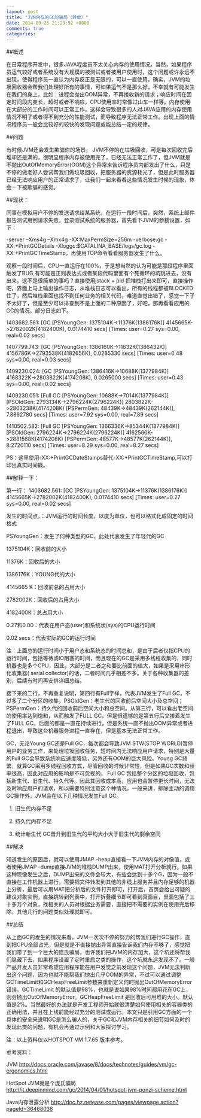 ```yaml
---
layout: post
title: "JVM内存的GC的骗局（转载）"
date: 2014-09-25 21:29:52 +0800
comments: true
categories: 
---
```


##概述

在日常程序开发中，很多JAVA程度员不太关心内存的使用情况。当然，如果程序员运气较好或者系统没有大规模的被测试或者被用户使用时，这个问题或许永远不出现，使得程序员一直认为内存反正是无限的，可以一直使用。确实，JVM的垃圾回收器会帮我们处理好所有的事情，可如果运气不是那么好，不幸就有可能发生在我们的身上，比如：进程会抛出OOM异常，不再接收新的请求；响应时间在固定时间段内变长，超时或者不响应，CPU使用率时常像过山车一样等。内存使用在大部分的工作时间可以正常工作，这样会导致很多的人对JAVA应用的内存使用情况不明了或者得不到充分的性能测试，而导致程序无法正常工作。出现上面的情况程序员一般会比较好的较快的发现问题或能总结一定的规律。

<!--more-->

##问题

有时候JVM还会发生欺骗你的场景， JVM不停的在垃圾回收，可是每次回收完后堆却还是满的，很明显程序内存被使用完了，已经无法正常工作了，但JVM就是不抛出OutOfMemoryError(OOM)这个异常来告诉程序员内部发出了什么，只是不停的做老好人尝试帮我们做垃圾回收，把服务器的资源耗光了，但是此时服务器已经无法响应用户的正常请求了，让我们一起来看看这些情况发生时候的现象，体会一下被欺骗的感觉。

##现状：

同事在模拟用户不停的发送请求给某系统，在运行一段时间后，突然，系统上邮件报告测试用例请求失败，登录测试系统的服务器，首先看下JVM的参数设置，如下：

-server –Xms4g –Xmx4g -XX:MaxPermSize=256m  -verbose:gc -XX:+PrintGCDetails -Xloggc:$CATALINA_BASE/logs/gc.log -XX:+PrintGCTimeStamp，再使用TOP命令看看服务器发生了什么。





观察一段时间后，CPU一直运行在100%，于是想当然的认为可能是那段程序里面触发了BUG,有可能是正则表达式或者某段代码里面有个死循环的坑跳进去，没有出来。这不是很简单的事吗？直接使用jstack + pid 把堆栈打出来即可，直接操作吧，界面上马上输出操作日志，从堆栈日志可以看出，所有的线程都被BLOCKED住了，然后堆栈里面也找不到任何业务的相关代码，难道直觉出错了，感觉一下子不太好了，但是至少可以排查到不是上面的二种原因了，好吧，那再看看应用的GC的情况，部分日志如下。

1403682.561: [GC [PSYoungGen: 1375104K->11376K(1386176K)] 4145665K->2782002K(4182400K), 0.0174410 secs] [Times: user=0.27 sys=0.00, real=0.02 secs]

1407799.743: [GC [PSYoungGen: 1386160K->11632K(1386432K)] 4156786K->2793538K(4182656K), 0.0285330 secs] [Times: user=0.48 sys=0.00, real=0.03 secs]

1409230.024: [GC [PSYoungGen: 1386416K->10688K(1377984K)] 4168322K->2803822K(4174208K), 0.0265000 secs] [Times: user=0.43 sys=0.00, real=0.02 secs]

1409230.051: [Full GC [PSYoungGen: 10688K->7014K(1377984K)] [PSOldGen: 2793134K->2796224K(2796224K)] 2803822K->2803238K(4174208K) [PSPermGen: 48439K->48439K(262144K)], 7.8892780 secs] [Times: user=7.92 sys=0.00, real=7.89 secs]

1410502.582: [Full GC [PSYoungGen: 1366336K->85344K(1377984K)] [PSOldGen: 2796224K->2796224K(2796224K)] 4162560K->2881568K(4174208K) [PSPermGen: 48577K->48577K(262144K)], 8.2720110 secs] [Times: user=8.29 sys=0.00, real=8.27 secs]

PS：这里使用-XX:+PrintGCDateStamps替代-XX:+PrintGCTimeStamp,可以打印出真实时间戳。

##解释一下：

第一行：
1403682.561: [GC [PSYoungGen: 1375104K->11376K(1386176K)] 4145665K->2782002K(4182400K), 0.0174410 secs] [Times: user=0.27 sys=0.00, real=0.02 secs]

发生的时间点，：JVM运行的时间长度，以度为单位，也可以格式化成固定的时间格式

PSYoungGen：发生了何种类型的GC，此处代表发生了年轻代的GC

1375104K：回收前的大小

11376K：回收后的大小

1386176K：YOUNG代的大小

4145665 K：回收前总的占用大小

2782002K：回收后的占用大小

4182400K：总占用大小

0.27和0.00：代表在用户态(user)和系统状(sys)的CPU运行时间

0.02 secs：代表实际的GC的运行时间

注：上面总的运行时间小于用户态和系统态的时间总和，是由于后者仅指CPU的运行时间，包括等待或IO阻塞的时间，而且现在的GC是采用多线程收集的，同时机器也是多个CPU，因此，大部分是二者之和要比前面的值大，如果是采用串形化收集器( serial collector)的话，二者时间几乎相差不多。关于各种收集器的差别，后续有时间再安排详细总结。

接下来的二行，不再重复说明，第四行有Full字样，代表JVM发生了Full GC，不过多了二个分区的收集，PSOldGen：老生代的回收前后空间大小及总空间；PSPermGen：持久代的回收前后空间大小和总空间。从第三行，可以看出老空间的使用率达到饱和，从而触发了FULL GC，但是很遗憾的是第五行后又接着发生了FULL GC，后面的都是一直在持续进行，但是系统一直不抛出OOM异常或者进程退出，导致这台机器服务进程一直存在，但是基本无法正常工作。

GC，无论Young GC还是Full GC，每次都会导致JVM STW(STOP WORLD)暂停用户的业务工作，来处理垃圾回收任务，短时间内无法响应用户请求，特别是大量的Full GC会导致系统响应速度降低，另外还有OOM的巨大风险。Young GC频繁，就算GC采用多线程回收方式，尽管回收的时候非常短，但是如果GC次数和频率很高，因此对应用的影响是不可忽视的。 Full GC 包括整个分区的垃圾回收，包括新生代、旧生代、持久代等。因此其回收成本高，应用也会暂停更长时间，无法及时响应用户的请求，所以需要特别注意这个种情况，一般来讲，排除主动的调用GC操作外，JVM会在以下几种情况发生Full GC。  

1. 旧生代内存不足

2. 持久代内存不足

3. 统计新生代 GC晋升到旧生代的平均大小大于旧生代的剩余空间

  

##解决

知道发生的原因后，就可以使用JMAP -heap直接看一下JVM内存的对像值，或者使用JMAP -dump直接JVM的堆栈DUMP出来，使用MAT打开分析就行。如果这种现像发生之后，DUMP出来的文件会较大，有些会达到十多个G，因为一般不直接在工作机器上进行，需要把文件转发到其他的非线上服务并且内存足够的机器上分析，最后可以用MAT把分析后的文件打开即可，打开后，首页会给出可疑的建议对象实例，直接跳转到列表中，打开折叠细节即可看到真面目，里面包括了三十多万个对象，找相关的人员对根据业务需要，直接把不需要的实例在使用完后移除，其他几行的问题类似处理就即可。

##总结

从上面GC的发生的情况来看，JVM一次次不停的努力的帮我们进行GC操作，直到把CPU全部占光，但是就是不直接抛出异常直接告诉我们内存不够了，感觉把我们带了到一个巨大的庞氏骗局，也许我们把JVM的内存加大，这个坑还将帮我们隐藏下去，如果程序设置了定时重启之类的操作，这个坑就永远发现不了。一般产品开发人员非常希望应用程序能在用户发觉之前发现这个问题，JVM无法判断出这个问题，因为也就不能帮我们抛出几乎OOM的异常，不过可以通过调整GCTimeLimit和GCHeapFreeLimit参数来重新定义何时抛出OutOfMemoryError错误。GCTimeLimit 的默认值是98%，也就是说如果98%时间都用花在GC上，则会抛出OutOfMemoryError。GCHeapFreeLimit 是回收后可用堆的大小。默认值是2%。当然最好的办法就是开发工程师开始就很清楚如何使用相关的容器类的正确用法，并且在上线前能经过充分的测试或运行。本文只是引用GC方面的一个具体的安全来说明GC是怎么骗人的，关于GC和JVM内存相关的细节如何及时的发现此类的问题，有机会再通过示例和大家探讨学习。



注：以上资料仅以HOTSPOT VM 1.7.65 版本参考。

参考资料：

JVM http://docs.oracle.com/javase/8/docs/technotes/guides/vm/gc-ergonomics.html

HotSpot JVM就是个庞氏骗局 http://it.deepinmind.com/gc/2014/04/01/hotspot-jvm-ponzi-scheme.html

Java内存泄露分析 http://doc.hz.netease.com/pages/viewpage.action?pageId=36468038